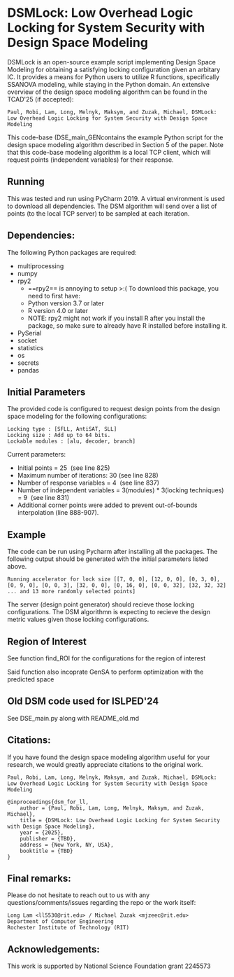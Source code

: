 # DSMLock: Low Overhead Logic Locking for System Security with Design Space Modeling 
DSMLock is an open-source example script implementing Design Space Modeling for obtaining a satisfying locking configuration given an arbitary IC. It provides a means for Python users to utilize R functions, specifically SSANOVA modeling, while staying in the Python domain. An extensive overview of the design space modeling algorithm can be found in the TCAD'25 (if accepted):  

    Paul, Robi, Lam, Long, Melnyk, Maksym, and Zuzak, Michael, DSMLock: Low Overhead Logic Locking for System Security with Design Space Modeling 
    
This code-base (DSE_main_GENcontains the example Python script for the design space modeling algorithm described in Section 5 of the paper. Note that this code-base modeling algorithm is a local TCP client, which will request points (independent variables) for their response. 
## Running 
This was tested and run using PyCharm 2019. A virtual environment is used to download all dependencies. The DSM algorithm will send over a list of points (to the local TCP server) to be sampled at each iteration. 
## Dependencies: 
The following Python packages are required: 
* multiprocessing
* numpy
* rpy2
  * ==rpy2== is annoying to setup >:( To download this package, you need to first have:
  * Python version 3.7 or later
  * R version 4.0 or later
  * NOTE: rpy2 might not work if you install R after you install the package, so make sure to already have R installed before installing it.
* PySerial
* socket
* statistics
* os
* secrets
* pandas
## Initial Parameters 
The provided code is configured to request design points from the design space modeling for the following configurations: 

    Locking type : [SFLL, AntiSAT, SLL]  
    Locking size : Add up to 64 bits. 
    Lockable modules : [alu, decoder, branch] 
    
Current parameters: 
* Initial points = 25  (see line 825) 
* Maximum number of iterations: 30 (see line 828) 
* Number of response variables = 4  (see line 837) 
* Number of independent variables = 3(modules) * 3(locking techniques) = 9  (see line 831) 
* Additional corner points were added to prevent out-of-bounds interpolation (line 888-907).

## Example 
The code can be run using Pycharm after installing all the packages. The following output should be generated with the initial parameters listed above. 

    Running accelerator for lock size [[7, 0, 0], [12, 0, 0], [0, 3, 0], [0, 9, 0], [0, 0, 3], [32, 0, 0], [0, 16, 0], [0, 0, 32], [32, 32, 32] ... and 13 more randomly selected points]

The server (design point generator) should recieve those locking configurations. The DSM algorithmn is expecting to recieve the design metric values given those locking configurations. 
  
## Region of Interest 
See function find_ROI for the configurations for the region of interest  

Said function also incoprate GenSA to perform optimization with the predicted space 

## Old DSM code used for ISLPED'24 
See DSE_main.py along with README_old.md 

## Citations:
If you have found the design space modeling algorithm useful for your research, we would greatly appreciate citations to the original work. 

    Paul, Robi, Lam, Long, Melnyk, Maksym, and Zuzak, Michael, DSMLock: Low Overhead Logic Locking for System Security with Design Space Modeling 
    
    @inproceedings{dsm_for_ll,
        author = {Paul, Robi, Lam, Long, Melnyk, Maksym, and Zuzak, Michael},
        title = {DSMLock: Low Overhead Logic Locking for System Security with Design Space Modeling},
        year = {2025},
        publisher = {TBD},
        address = {New York, NY, USA},
        booktitle = {TBD}
    }
## Final remarks:
Please do not hesitate to reach out to us with any questions/comments/issues regarding the repo or the work itself:  

    Long Lam <ll5530@rit.edu> / Michael Zuzak <mjzeec@rit.edu>  
    Department of Computer Engineering    
    Rochester Institute of Technology (RIT) 
    
## Acknowledgements:
This work is supported by National Science Foundation grant 2245573
 
